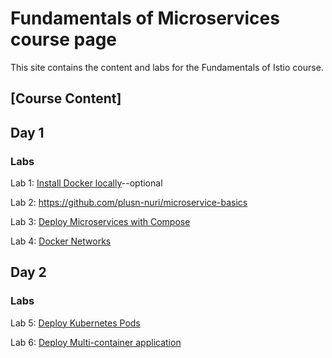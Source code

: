 # Fundamentals of Microservices course page 

This site contains the content and labs for the Fundamentals of Istio course. 

## [Course Content]

## Day 1 

### Labs

Lab 1: [Install Docker locally](labs/01-docker-daemon)--optional

Lab 2: https://github.com/plusn-nuri/microservice-basics 

Lab 3: [Deploy Microservices with Compose](labs/03-compose) 

Lab 4: [Docker Networks](labs/03-networks) 

## Day 2

### Labs 

Lab 5: [Deploy Kubernetes Pods](labs/04-pods)

Lab 6: [Deploy Multi-container application](labs/05-multi)

